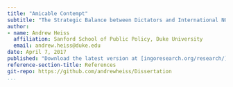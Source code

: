 ```yaml
---
title: "Amicable Contempt"
subtitle: "The Strategic Balance between Dictators and International NGOs"
author:
- name: Andrew Heiss
  affiliation: Sanford School of Public Policy, Duke University
  email: andrew.heiss@duke.edu
date: April 7, 2017
published: "Download the latest version at [ingoresearch.org/research/](https://ingoresearch.org/research/)"
reference-section-title: References
git-repo: https://github.com/andrewheiss/Dissertation
...
```

